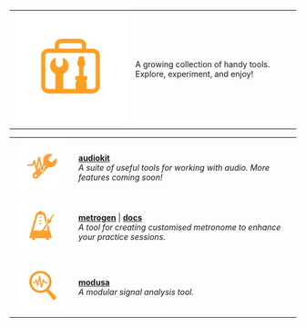 <table>
  <tr>
    <td width="200" valign="middle">
      <a href="https://www.github.com/meluron-toolbox" target="_blank">
        <img src="https://raw.githubusercontent.com/meluron/assets/refs/heads/main/logos/meluron-toolbox/orig.png" width="250" alt="meluron-toolbox logo" />
      </a>
    </td>
    <td valign="middle">
       A growing collection of handy tools. Explore, experiment, and enjoy!
    </td>
  </tr>
</table>

<table>
  <tr>
    <td height=100 width=100 align="center">
      <a href="https://www.github.com/meluron-toolbox/audiokit" target="_blank">
        <img src="https://raw.githubusercontent.com/meluron/assets/refs/heads/main/logos/meluron-toolbox/audiokit/orig.png" height=80 alt="audiokit" />
      </a>
    </td>
    <td>
      <a href="https://github.com/meluron-toolbox/audiokit" target="_blank"><strong>audiokit</strong></a><br/>
      <em>A suite of useful tools for working with audio. More features coming soon!</em>
    </td>
  </tr>
  <tr>
    <td height=100 width=100 align="center">
      <a href="https://www.github.com/meluron-toolbox/metrogen" target="_blank">
        <img src="https://raw.githubusercontent.com/meluron/assets/refs/heads/main/logos/meluron-toolbox/metrogen/orig.png" height=80 alt="metrogen" />
      </a>
    </td>
    <td>
      <a href="https://github.com/meluron-toolbox/metrogen" target="_blank"><strong>metrogen</strong></a>
      <span>  |  </span>
      <a href="https://meluron-toolbox.github.io/metrogen/" target="_blank"><strong>docs</strong></a><br/>
      <em>A tool for creating customised metronome to enhance your practice sessions.</em>
    </td>
  </tr>
  <tr>
    <td height=100 width=100 align="center">
      <a href="https://www.github.com/meluron-toolbox/modusa" target="_blank">
        <img src="https://raw.githubusercontent.com/meluron/assets/refs/heads/main/logos/meluron-toolbox/musa/orig.png" height=80 alt="musa" />
      </a>
    </td>
    <td>
      <a href="https://github.com/meluron-toolbox/musa" target="_blank"><strong>modusa</strong></a><br/>
      <em>A modular signal analysis tool.</em>
    </td>
  </tr>
</table>
